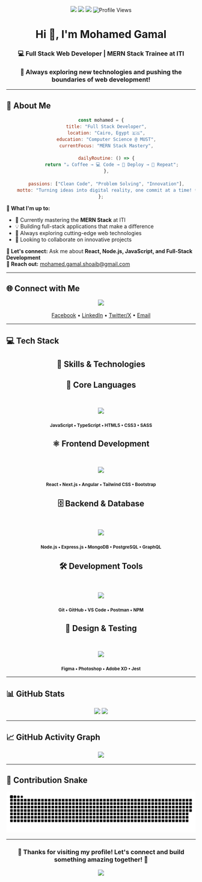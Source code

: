 <p align="center">
  <img src="https://img.shields.io/badge/Egypt-🇪🇬-green" />
  <img src="https://img.shields.io/badge/Focus-Full%20Stack%20Development-blue" />
  <img src="https://img.shields.io/badge/Lives-Cairo,%20Egypt-success" />
  <img src="https://komarev.com/ghpvc/?username=mo0hamed-shoaib&label=Profile%20views&color=a855f7&style=flat" alt="Profile Views" />
</p>

<h1 align="center">Hi 👋, I'm Mohamed Gamal</h1>

<h3 align="center">💻 Full Stack Web Developer | MERN Stack Trainee at ITI</h3>

<div align="center">

### 🌟 Always exploring new technologies and pushing the boundaries of web development!

</div>

---

## 💫 About Me

<div align="center">

```javascript
const mohamed = {
    title: "Full Stack Developer",
    location: "Cairo, Egypt 🇪🇬",
    education: "Computer Science @ MUST",
    currentFocus: "MERN Stack Mastery",
    
    dailyRoutine: () => {
        return "☕ Coffee → 💻 Code → 🚀 Deploy → 🔄 Repeat";
    },
    
    passions: ["Clean Code", "Problem Solving", "Innovation"],
    motto: "Turning ideas into digital reality, one commit at a time! ✨"
};
```

</div>

**🚀 What I'm up to:**
- 🌱 Currently mastering the **MERN Stack** at ITI
- 💡 Building full-stack applications that make a difference  
- 🎯 Always exploring cutting-edge web technologies
- 🤝 Looking to collaborate on innovative projects

**💬 Let's connect:** Ask me about **React, Node.js, JavaScript, and Full-Stack Development**  
**📧 Reach out:** [mohamed.gamal.shoaib@gmail.com](mailto:mohamed.gamal.shoaib@gmail.com)

---

## 🌐 Connect with Me
<p align="center">
  <a href="https://go-skill-icons.vercel.app/">
    <img src="https://go-skill-icons.vercel.app/api/icons?i=facebook,linkedin,twitter,gmail&theme=dark&titles=true" />
  </a>
</p>

<p align="center">
  <a href="https://facebook.com/mohamed.jamal84" target="_blank">Facebook</a> •
  <a href="https://linkedin.com/in/mohamed-g-shoaib" target="_blank">LinkedIn</a> •
  <a href="https://x.com/mo0hamed_gamal" target="_blank">Twitter/X</a> •
  <a href="mailto:mohamed.gamal.shoaib@gmail.com" target="_blank">Email</a>
</p>

---

## 💻 Tech Stack

<div align="center">

## 🚀 Skills & Technologies

</div>

<div align="center">

## 🧠 Core Languages

</div>
<br>
<p align="center">
  <a href="https://go-skill-icons.vercel.app/">
    <img src="https://go-skill-icons.vercel.app/api/icons?i=js,ts,html,css,sass&theme=dark&perline=5&titles=true" />
  </a>
</p>
<p align="center">
  <sub><strong>JavaScript • TypeScript • HTML5 • CSS3 • SASS</strong></sub>
</p>

<div align="center">

## ⚛️ Frontend Development

</div>
<br>
<p align="center">
  <a href="https://go-skill-icons.vercel.app/">
    <img src="https://go-skill-icons.vercel.app/api/icons?i=react,nextjs,angular,tailwind,bootstrap&theme=dark&perline=5&titles=true" />
  </a>
</p>
<p align="center">
  <sub><strong>React • Next.js • Angular • Tailwind CSS • Bootstrap</strong></sub>
</p>

<div align="center">

## 🗄️ Backend & Database

</div>
<br>
<p align="center">
  <a href="https://go-skill-icons.vercel.app/">
    <img src="https://go-skill-icons.vercel.app/api/icons?i=nodejs,express,mongodb,postgresql,graphql&theme=dark&perline=5&titles=true" />
  </a>
</p>
<p align="center">
  <sub><strong>Node.js • Express.js • MongoDB • PostgreSQL • GraphQL</strong></sub>
</p>

<div align="center">

## 🛠️ Development Tools

</div>
<br>
<p align="center">
  <a href="https://go-skill-icons.vercel.app/">
    <img src="https://go-skill-icons.vercel.app/api/icons?i=git,github,vscode,postman,npm&theme=dark&perline=5&titles=true" />
  </a>
</p>
<p align="center">
  <sub><strong>Git • GitHub • VS Code • Postman • NPM</strong></sub>
</p>

<div align="center">

## 🎨 Design & Testing

</div>
<br>
<p align="center">
  <a href="https://go-skill-icons.vercel.app/">
    <img src="https://go-skill-icons.vercel.app/api/icons?i=figma,ps,xd,jest&theme=dark&perline=4&titles=true" />
  </a>
</p>
<p align="center">
  <sub><strong>Figma • Photoshop • Adobe XD • Jest</strong></sub>
</p>

---

## 📊 GitHub Stats
<div align="center">
  <img src="https://github-readme-stats.vercel.app/api/top-langs/?username=mo0hamed-shoaib&theme=radical&hide_border=true&include_all_commits=true&count_private=true&layout=compact" height="170" />
  <img src="https://nirzak-streak-stats.vercel.app/?user=mo0hamed-shoaib&theme=radical&hide_border=true" height="170"/>
</div>

---

## 📈 GitHub Activity Graph
<p align="center">
  <img src="https://github-readme-activity-graph.vercel.app/graph?username=mo0hamed-shoaib&bg_color=0d1117&color=fe428e&line=a855f7&point=ffffff&area=true&hide_border=true&area_color=fe428e&custom_title=Mohamed's%20Contribution%20Graph&height=300&days=30" />
</p>

---

## 🐍 Contribution Snake
<p align="center">
  <img src="https://raw.githubusercontent.com/mo0hamed-shoaib/mo0hamed-shoaib/output/github-contribution-grid-snake-radical-alt.svg" alt="Snake animation" />
</p>

---

<div align="center">
  <h3>💖 Thanks for visiting my profile! Let's connect and build something amazing together! 🚀</h3>
  
  <img src="https://capsule-render.vercel.app/api?type=waving&color=gradient&customColorList=6,11,20&height=120&section=footer&text=Happy%20Coding!&fontSize=30&fontColor=fff&animation=twinkling" />
</div>
